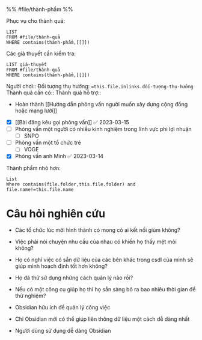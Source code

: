 %%
#file/thành-phẩm
%%

Phục vụ cho thành quả:
```dataview
LIST
FROM #file/thành-quả 
WHERE contains(thành-phẩm,[[]])
```
Các giả thuyết cần kiểm tra:
```dataview
LIST giả-thuyết
FROM #file/thành-quả 
WHERE contains(thành-phẩm,[[]])
```
Người chơi::
Đối tượng thụ hưởng: `=this.file.inlinks.đối-tượng-thụ-hưởng`
Thành quả cần có::
Thành quả hỗ trợ::
- Hoàn thành [[Hướng dẫn phỏng vấn người muốn xây dựng cộng đồng hoặc mạng lưới]]
- [x] [[Bài đăng kêu gọi phỏng vấn]] ✅ 2023-03-15
- [ ] Phỏng vấn một người có nhiều kinh nghiệm trong lĩnh vực phi lợi nhuận
	- [ ] SNPO
- [ ] Phỏng vấn một tổ chức trẻ
	- [ ] VOGE
- [x] Phỏng vấn anh Minh ✅ 2023-03-14

Thành phẩm nhỏ hơn:
```dataview
List 
Where contains(file.folder,this.file.folder) and file.name!=this.file.name
```


# Câu hỏi nghiên cứu
- Các tổ chức lúc mới hình thành có mong có ai kết nối giùm không?
- Việc phải nói chuyện nhu cầu của nhau có khiến họ thấy mệt mỏi không?
- Họ có nghĩ việc có sẵn dữ liệu của các bên khác trong csdl của mình sẽ giúp mình hoạch định tốt hơn không?

- Họ đã thử sử dụng những cách quản lý nào rồi?
- Nếu có một công cụ giúp họ thì họ sẵn sàng bỏ ra bao nhiêu thời gian để thử nghiệm?


- Obsidian hữu ích để quản lý công việc
- Chỉ Obsidian mới có thể giúp liên thông dữ liệu một cách dễ dàng nhất

- Người dùng sử dụng dễ dàng Obsidian